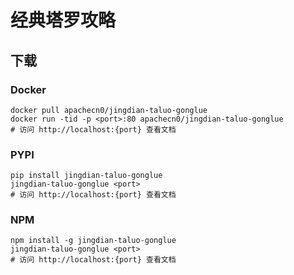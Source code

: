 # 经典塔罗攻略

## 下载

### Docker

```
docker pull apachecn0/jingdian-taluo-gonglue
docker run -tid -p <port>:80 apachecn0/jingdian-taluo-gonglue
# 访问 http://localhost:{port} 查看文档
```

### PYPI

```
pip install jingdian-taluo-gonglue
jingdian-taluo-gonglue <port>
# 访问 http://localhost:{port} 查看文档
```

### NPM

```
npm install -g jingdian-taluo-gonglue
jingdian-taluo-gonglue <port>
# 访问 http://localhost:{port} 查看文档
```